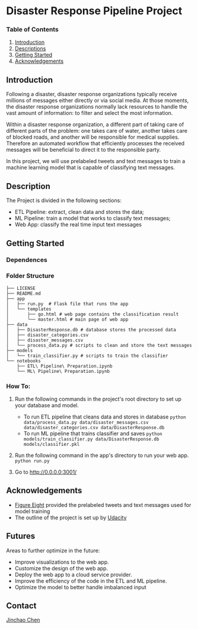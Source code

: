 # Disaster Response Pipeline Project
### Table of Contents

1. [Introduction](#introduction)
2. [Descriptions](#descriptions)
3. [Getting Started](#getting_started)
4. [Acknowledgements](#acknowledgements)


## Introduction<a name="introduction"></a>
Following a disaster, disaster response organizations typically receive millions of messages either directly or via social media. At those moments, the disaster response organizations normally lack resources to handle the vast amount of information: to filter and select the most information.  

Within a disaster response organization, a different part of taking care of different parts of the problem: one takes care of water, another takes care of blocked roads, and another will be responsible for medical supplies. Therefore an automated workflow that efficiently processes the received messages will be beneficial to direct it to the responsible party.

In this project, we will use prelabeled tweets and text messages to train a machine learning model that is capable of classifying text messages.

## Description<a name="descriptions"></a>
The Project is divided in the following sections:

- ETL Pipeline: extract, clean data and stores the data;
- ML Pipeline: train a model that works to classify text messages;
- Web App: classify the real time input text messages

## Getting Started<a name="getting_started"></a>
### Dependences

### Folder Structure
```
├── LICENSE
├── README.md
├── app
│   ├── run.py  # Flask file that runs the app
│   └── templates
│       ├── go.html # web page contains the classification result
│       └── master.html # main page of web app
├── data
│   ├── DisasterResponse.db # database stores the processed data
│   ├── disaster_categories.csv 
│   ├── disaster_messages.csv
│   └── process_data.py # scripts to clean and store the text messages
├── models
│   └── train_classifier.py # scripts to train the classifier 
└── notebooks
    ├── ETL\ Pipeline\ Preparation.ipynb
    └── ML\ Pipeline\ Preparation.ipynb
```
### How To:
1. Run the following commands in the project's root directory to set up your database and model.

    - To run ETL pipeline that cleans data and stores in database
        `python data/process_data.py data/disaster_messages.csv data/disaster_categories.csv data/DisasterResponse.db`
    - To run ML pipeline that trains classifier and saves
        `python models/train_classifier.py data/DisasterResponse.db models/classifier.pkl`

2. Run the following command in the app's directory to run your web app.
    `python run.py`

3. Go to http://0.0.0.0:3001/

## Acknowledgements <a name="cknowledgements"></a>

- [Figure Eight](https://www.figure-eight.com) provided the prelabeled tweets and text messages used for model training
- The outline of the project is set up by [Udacity](https://www.udacity.com)

## Futures
Areas to further optimize in the future:

- Improve visualizations to the web app.
- Customize the design of the web app.
- Deploy the web app to a cloud service provider.
- Improve the efficiency of the code in the ETL and ML pipeline.
- Optimize the model to better handle imbalanced input

## Contact
[Jinchao Chen](tjuchenjinchao@gmail.com)
